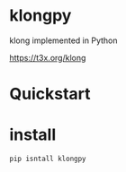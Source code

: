 # klongpy
klong implemented in Python

https://t3x.org/klong

# Quickstart

# install

    pip isntall klongpy

#
